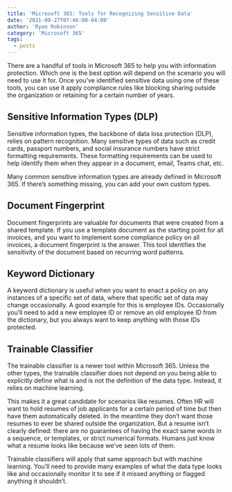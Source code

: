 ```yaml
---
title: 'Microsoft 365: Tools for Recognizing Sensitive Data'
date: '2021-09-27T07:46:00-04:00'
author: 'Ryan Robinson'
category: 'Microsoft 365'
tags:
  - posts
---
```


There are a handful of tools in Microsoft 365 to help you with information protection. Which one is the best option will depend on the scenario you will need to use it for. Once you’ve identified sensitive data using one of these tools, you can use it apply compliance rules like blocking sharing outside the organization or retaining for a certain number of years.

## Sensitive Information Types (DLP)

Sensitive information types, the backbone of data loss protection (DLP), relies on pattern recognition. Many sensitive types of data such as credit cards, passport numbers, and social insurance numbers have strict formatting requirements. These formatting requirements can be used to help identify them when they appear in a document, email, Teams chat, etc.

Many common sensitive information types are already defined in Microsoft 365. If there’s something missing, you can add your own custom types.

## Document Fingerprint

Document fingerprints are valuable for documents that were created from a shared template. If you use a template document as the starting point for all invoices, and you want to implement some compliance policy on all invoices, a document fingerprint is the answer. This tool identifies the sensitivity of the document based on recurring word patterns.

## Keyword Dictionary

A keyword dictionary is useful when you want to enact a policy on any instances of a specific set of data, where that specific set of data may change occasionally. A good example for this is employee IDs. Occasionally you’ll need to add a new employee ID or remove an old employee ID from the dictionary, but you always want to keep anything with those IDs protected.

## Trainable Classifier

The trainable classifier is a newer tool within Microsoft 365. Unless the other types, the trainable classifier does not depend on you being able to explicitly define what is and is not the definition of the data type. Instead, it relies on machine learning.

This makes it a great candidate for scenarios like resumes. Often HR will want to hold resumes of job applicants for a certain period of time but then have them automatically deleted. In the meantime they don’t want those resumes to ever be shared outside the organization. But a resume isn’t clearly defined: there are no guarantees of having the exact same words in a sequence, or templates, or strict numerical formats. Humans just know what a resume looks like because we’ve seen lots of them.

Trainable classifiers will apply that same approach but with machine learning. You’ll need to provide many examples of what the data type looks like and occasionally monitor it to see if it missed anything or flagged anything it shouldn’t.